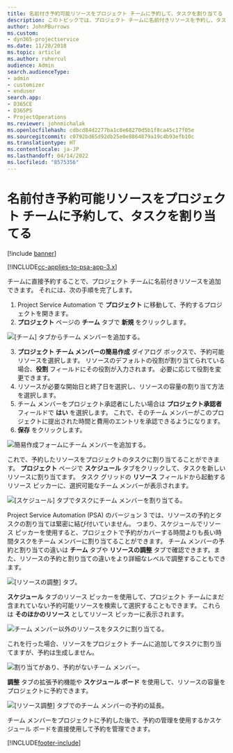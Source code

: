 ```yaml
---
title: 名前付き予約可能リソースをプロジェクト チームに予約して、タスクを割り当てる
description: このトピックでは、プロジェクト チームに名前付きリソースを予約し、タスクに割り当てる方法を説明します。
author: JohnPBurrows
ms.custom:
- dyn365-projectservice
ms.date: 11/28/2018
ms.topic: article
ms.author: ruhercul
audience: Admin
search.audienceType:
- admin
- customizer
- enduser
search.app:
- D365CE
- D365PS
- ProjectOperations
ms.reviewer: johnmichalak
ms.openlocfilehash: cdbcd84d2277ba1c8e68270d5b1f8ca45c17f05e
ms.sourcegitcommit: c0792bd65d92db25e0e8864879a19c4b93efb10c
ms.translationtype: HT
ms.contentlocale: ja-JP
ms.lasthandoff: 04/14/2022
ms.locfileid: "8575356"
---
```

# <a name="book-named-bookable-resources-to-a-project-team-and-assign-tasks"></a>名前付き予約可能リソースをプロジェクト チームに予約して、タスクを割り当てる 

[!include [banner](../includes/psa-now-project-operations.md)]

[!INCLUDE[cc-applies-to-psa-app-3.x](../includes/cc-applies-to-psa-app-3x.md)]

チームに直接予約することで、プロジェクト チームに名前付きリソースを追加できます。 それには、次の手順を完了します。

1. Project Service Automation で **プロジェクト** に移動して、予約するプロジェクトを開きます。
2. **プロジェクト** ページの **チーム** タブで **新規** をクリックします。 

![[チーム] タブからチーム メンバーを追加する。](media/RM-how-to-1.png)

3. **プロジェクト チーム メンバーの簡易作成** ダイアログ ボックスで、予約可能リソースを選択します。 リソースのデフォルトの役割が割り当てられている場合、**役割** フィールドにその役割が入力されます。 必要に応じて役割を変更できます。 
4. リソースが必要な開始日と終了日を選択し、リソースの容量の割り当て方法を選択します。 
5. チーム メンバーをプロジェクト承認者にしたい場合は **プロジェクト承認者** フィールドで **はい** を選択します。 これで、そのチーム メンバーがこのプロジェクトに提出された時間と費用のエントリを承認できるようになります。 
6. **保存** をクリックします。

![簡易作成フォームにチーム メンバーを追加する。](media/RM-how-to-2.png)


これで、予約したリソースをプロジェクトのタスクに割り当てることができます。 **プロジェクト** ページで **スケジュール** タブをクリックして、タスクを新しいリソースに割り当てます。 タスク グリッドの **リソース** フィールドから起動するリソース ピッカーに、選択可能なチーム メンバーが表示されます。

![[スケジュール] タブでタスクにチーム メンバーを割り当てる。](media/RM-how-to-3.png)

Project Service Automation (PSA) のバージョン 3 では、リソースの予約とタスクの割り当ては緊密に結び付いていません。 つまり、スケジュールでリソース ピッカーを使用すると、プロジェクトで予約がカバーする時間よりも長い時間タスクをチーム メンバーに割り当てることができます。
チーム メンバーの予約と割り当ての違いは **チーム** タブや **リソースの調整** タブで確認できます。また、リソースの予約と割り当ての違いをより詳細なレベルで調整することもできます。

![[リソースの調整] タブ。](media/RM-how-to-4.png)

**スケジュール** タブのリソース ピッカーを使用して、プロジェクト チームにまだ含まれていない予約可能リソースを検索して選択することもできます。 これらは **そのほかのリソース** としてリソース ピッカーに表示されます。

![チーム メンバー以外のリソースをタスクに割り当てる。](media/RM-how-to-5.png)

これを行った場合、リソースをプロジェクト チームに追加してタスクに割り当てますが、予約は生成しません。

![割り当てがあり、予約がないチーム メンバー。](media/RM-how-to-6.png)

**調整** タブの拡張予約機能や **スケジュール ボード** を使用して、リソースの容量をプロジェクトに予約できます。

![[リソース調整] タブでのチーム メンバーの予約の延長。](media/RM-how-to-7.png)

チーム メンバーをプロジェクトに予約した後で、予約の管理を使用するかスケジュール ボードを直接使用して予約を管理できます。


[!INCLUDE[footer-include](../includes/footer-banner.md)]
